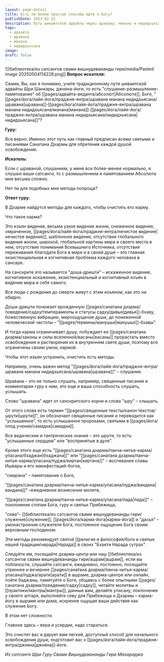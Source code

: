 ```yaml
---
layout: page-detail
title: Есть ли более простые способы идти к Богу?
publishDate: 2023-02-12
description: Путь шиваитской адвайты через шравану, манану и нидидхьясану - главный способ освобождения, но для начинающих доступны и простые методы. Карма - это искаженное видение, ограничивающее душу, и его можно очистить через слушание, воспевание, памятование, молитву, поклонение и служение. Регулярная практика этих методов с верой и усердием очищает сознание и подготавливает к джняна-йоге.
tags:
  - адвайта
  - шравана
  - манана
  - нидидхьясана
image: 
draft: false
---
```

![[библиотека/из сатсангов свами вишнудевананды гири/media/Pasted image 20250504114228.png]]
**Вопрос искателя:** 

 Свами, Вы, как я понимаю, учите традиционному пути шиваитской адвайты Шри Шанкары, джняна-йоги, то есть "слушание-размышление-памятование" об [[pages/адвайта-веданта/абсолют|Абсолюте]], Боге, "[[pages/йога/лайя-йога/праджня-янтра/шравана манана нидидхьясана/шравана|шравана]]-[[pages/йога/лайя-йога/праджня-янтра/шравана манана нидидхьясана/манана|манана]]-[[pages/йога/лайя-йога/праджня-янтра/шравана манана нидидхьясана/нидидхьясана|нидидхьясана]]"?

  
**Гуру:** 

 Все верно. Именно этот путь как главный предписан всеми святыми и писаниями Санатана Дхармы для обретения каждой душой освобождения.

  
**Искатель:** 

 Если с шраваной, слушанием, у меня все более-менее нормально, я слушаю ваши сатсанги, то с размышлением и памятованием Абсолюта мне весьма сложно.

 Нет ли для подобных мне метода попроще?

  
**Ответ гуру:** 

 В Дхарме найдутся методы для каждого, чтобы очистить его карму.

 Что такое карма?

 Это изъян видения, весьма узкое видение жизни, сниженное видение, омраченное, [[pages/йога/лайя-йога/праджня-янтра/нечистое видение|нечистое видение]], шаблонное видение, отсутствие глобального видения жизни, широкой, глобальной картины мира и своего места в нем, отсутствие понимания Всевышнего Источника, отсутствия переживания благодати Бога в мире и в своей душе – это главная экзистенциальная и когнитивная проблема каждого человека в сансаре.

 На санскрите это называется "доша-дришти" – искаженное видение, когнитивное искажение, экзистенциальный и когнитивный изъян в видении мира и себя самого.

 Все люди с рождения до смерти живут с этим изъяном, как это ни обидно.

 Доша-дришти понижает врожденную [[pages/санатана дхарма/поведение/садху/темпераменты и статусы садху/дивья|дивья]]-бхаву, божественную вибрацию, мироощущение души, до пониженной человеческой частоты – "[[pages/термины/манушья|манушья]]-бхавы".

 И тогда карма ограничивает душу, побуждает ее [[pages/санатана дхарма/законы и силы вселенной/васаны|васаны]] прорастать вместо освобождения и растворения их в внутреннем свете души, поэтому все ограничены своим умом, кармой.

 Чтобы этот изъян устранить, очистить есть методы.

 Например, очень важен метод "[[pages/йога/лайя-йога/праджня-янтра/шравана манана нидидхьясана/шравана|шравана]]" – слушание.

 Шравана – это не только слушать, например, священные писания и комментарии гуру к ним, это еще и ваша способность слушать, услышать.

 Слово "шравана" идет от санскритского корня и слова "шру" – слышать.

 От этого слова есть термин "[[pages/священные тексты/канон текстов/шрути|шрути]]", он обозначает священные писания и переводится как "услышанное", то есть услышанное пророками, святыми в [[pages/йога/плод учения/самадхи|самадхи]].

 Все ведические и тантрические знания – это шрути, то есть "услышанные сердцем" или "воспринятые в духе".

 Кроме этого еще есть "[[pages/санатана дхарма/панча-нитья-карма/упасана/бхаджан|бхаджана]]" или "[[pages/санатана дхарма/панча-нитья-карма/упасана/пуджа/киртан|киртана]]" – воспевание славы Ишвары и его манифестаций-богов,

 "смарана" – памятование о Боге,

 "[[pages/санатана дхарма/панча-нитья-карма/упасана/пуджа/вандана|вандана]]" –ежедневное вознесение молитв,

 "[[pages/санатана дхарма/панча-нитья-карма/упасана/пада|пада]]" – поклонение стопам Бога, гуру и святых Прибежища,

 "сева"– [[библиотека/из сатсангов свами вишнудевананды гири/служение|служение]], [[pages/йога/карма-йога|карма-йога]] и "дасья" –умонастроение служителя Бога, постоянное ощущение Бога своим верховным господином.

 Эти методы рекомендует святой [[религия и философия/боги и святые нашей традиции/нарада|Нарада]] в своих "Бхакти Нарада сутрах".

 Следуйте им, посещайте дхарма-центр или наш [[библиотека/из сатсангов свами вишнудевананды гири/ашрам|ашрам]], если вы поблизости, слушайте сатсанги, ежедневно, постоянно, посещайте утреннее и вечернее [[pages/санатана дхарма/панча-нитья-карма/упасана/пуджа/арати|арати]] в ашраме, дхарма-центре или онлайн, пойте баджаны, памятуйте о Боге, общаясь с более опытными [[pages/санатана дхарма/поведение/садху|садху]], читайте молитвы и [[практики/мантры|мантры]], данные вам, делайте упасану, поклонение у своего алтаря, выполняйте севу для Прибежища и Дхармы – карма-йогу в ашраме или дома, искренне ощущая ваши действия как служение Богу.

 В этом нет сложности.

 Главное здесь – вера и усердие, надо стараться.

 Это очистит вас и дарует вам легкий, доступный способ для начального освобождения души, подготовит вас к [[pages/йога/лайя-йога/праджня-янтра/джняна|джняна]]-йоге.

*Из сатсанга Шри Гуру Свами Вишнудевананды Гири Махараджа*